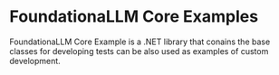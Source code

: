 # FoundationaLLM Core Examples

FoundationaLLM Core Example is a .NET library that conains the base classes for developing tests can be also used as examples of custom development.
